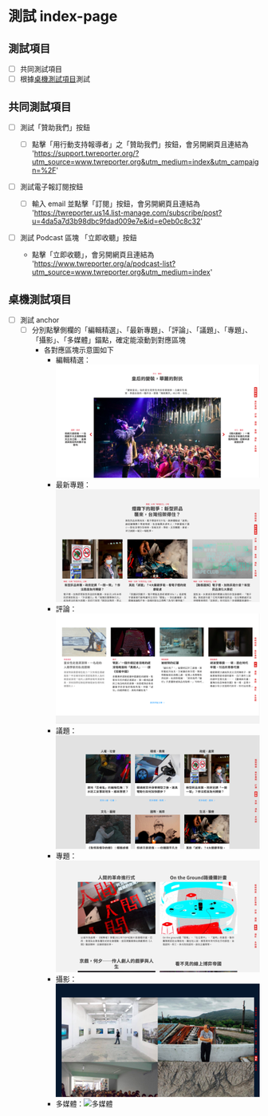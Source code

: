 # 測試 index-page

## 測試項目

- [ ] 共同測試項目
- [ ] 根據[桌機測試項目](#桌機測試項目)測試

## 共同測試項目

- [ ] 測試「贊助我們」按鈕

  - [ ] 點擊「用行動支持報導者」之「贊助我們」按鈕，會另開網頁且連結為
        'https://support.twreporter.org/?utm_source=www.twreporter.org&utm_medium=index&utm_campaign=%2F'

- [ ] 測試電子報訂閱按鈕

  - [ ] 輸入 email 並點擊「訂閱」按鈕，會另開網頁且連結為 'https://twreporter.us14.list-manage.com/subscribe/post?u=4da5a7d3b98dbc9fdad009e7e&id=e0eb0c8c32'

- [ ] 測試 Podcast 區塊 「立即收聽」按鈕
  - 點擊「立即收聽」，會另開網頁且連結為 'https://www.twreporter.org/a/podcast-list?utm_source=www.twreporter.org&utm_medium=index'

## 桌機測試項目

- [ ] 測試 anchor
  - [ ] 分別點擊側欄的「編輯精選」、「最新專題」、「評論」、「議題」、「專題」、「攝影」、「多媒體」錨點，確定能滾動到對應區塊
    - 各對應區塊示意圖如下
      - 編輯精選：![編輯精選](assets/editor-picks.png)
      - 最新專題：![最新專題](assets/latest-topic.png)
      - 評論：![評論](assets/reviews.png)
      - 議題：![議題](assets/categories.png)
      - 專題：![專題](assets/topics.png)
      - 攝影：![攝影](assets/photography.png)
      - 多媒體：![多媒體](assets/infographic.png)
